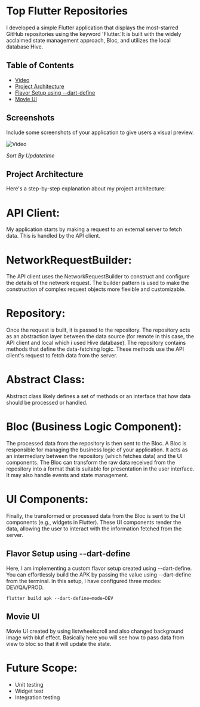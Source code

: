 # Top Flutter Repositories

I developed a simple Flutter application that displays the most-starred GitHub repositories using the keyword 'Flutter.'It is built with the widely acclaimed state management approach, Bloc, and utilizes the local database Hive.



## Table of Contents
- [Video](#video)
- [Project Architecture](#project-architecture)
- [Flavor Setup using --dart-define](#Flavor)
- [Movie UI](#MovieUI)


## Screenshots
Include some screenshots of your application to give users a visual preview.

![Video](https://vimeo.com/910137729?share=copy)



*Sort By Updatetime*

## Project Architecture
Here's a step-by-step explanation about my project architecture:

# API Client:
My application starts by making a request to an external server to fetch data. This is handled by the API client.
# NetworkRequestBuilder:
The API client uses the NetworkRequestBuilder to construct and configure the details of the network request. The builder pattern is used to make the construction of complex request objects more flexible and customizable.
# Repository:
Once the request is built, it is passed to the repository. The repository acts as an abstraction layer between the data source (for remote in this case, the API client and local which i used Hive database).
The repository contains methods that define the data-fetching logic. These methods use the API client's request to fetch data from the server.
# Abstract Class:
Abstract class likely defines a set of methods or an interface that how data should be processed or handled.
# Bloc (Business Logic Component):
The processed data from the repository is then sent to the Bloc. A Bloc is responsible for managing the business logic of your application. It acts as an intermediary between the repository (which fetches data) and the UI components.
The Bloc can transform the raw data received from the repository into a format that is suitable for presentation in the user interface. It may also handle events and state management.
# UI Components:
Finally, the transformed or processed data from the Bloc is sent to the UI components (e.g., widgets in Flutter). These UI components render the data, allowing the user to interact with the information fetched from the server.

## Flavor Setup using --dart-define

Here, I am implementing a custom flavor setup created using --dart-define. You can effortlessly build the APK by passing the value using --dart-define from the terminal. In this setup, I have configured three modes: DEV/QA/PROD.

```
flutter build apk --dart-define=mode=DEV

```

## Movie UI
Movie UI created by using listwheelscroll and also changed background image with bluf effect. Basically here you will see how to pass data from view to bloc so that it will update the state.



# Future Scope:
- Unit testing 
- Widget test
- Integration testing